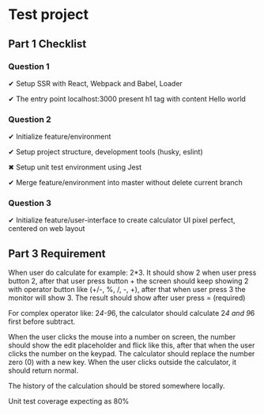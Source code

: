 # Test project

## Part 1 Checklist

### Question 1

✔ Setup SSR with React, Webpack and Babel, Loader

✔ The entry point localhost:3000 present h1 tag with content Hello world

### Question 2

✔ Initialize feature/environment

✔ Setup project structure, development tools (husky, eslint)

✖ Setup unit test environment using Jest

✔ Merge feature/environment into master without delete current branch

### Question 3

✔ Initialize feature/user-interface to create calculator UI pixel perfect, centered on web layout

## Part 3 Requirement

When user do calculate for example: 2\*3. It should show 2 when user press button 2, after that user press button + the screen should keep showing 2 with operator button like (+/-, %, /, -, +), after that when user press 3 the monitor will show 3. The result should show after user press = (required)

For complex operator like: 2*4-9*6, the calculator should calculate 2*4 and 9*6 first before subtract.

When the user clicks the mouse into a number on screen, the number should show the edit placeholder and flick like this, after that when the user clicks the number on the keypad. The calculator should replace the number zero (0) with a new key. When the user clicks outside the calculator, it should return normal.

The history of the calculation should be stored somewhere locally.

Unit test coverage expecting as 80%
